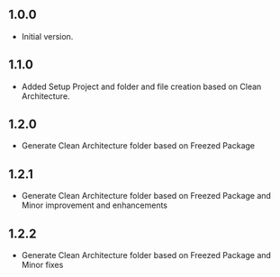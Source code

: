 ## 1.0.0
- Initial version.

## 1.1.0
- Added Setup Project and folder and file creation based on Clean Architecture.

## 1.2.0
- Generate Clean Architecture folder based on Freezed Package

## 1.2.1
- Generate Clean Architecture folder based on Freezed Package and Minor improvement and enhancements

## 1.2.2
- Generate Clean Architecture folder based on Freezed Package and Minor fixes
